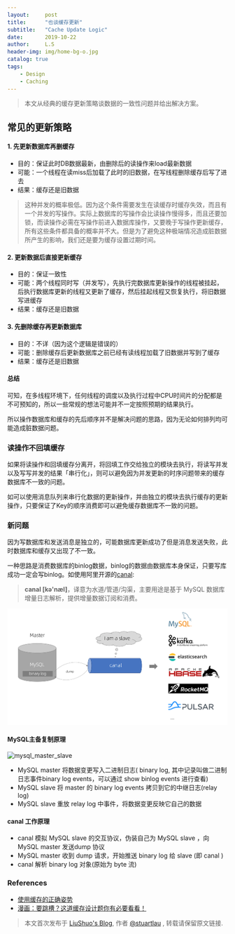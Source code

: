 ```yaml
---
layout:     post
title:      "也谈缓存更新"
subtitle:   "Cache Update Logic"
date:       2019-10-22
author:     L.S
header-img: img/home-bg-o.jpg
catalog: true
tags:
    - Design
    - Caching
---
```

    
> 本文从经典的缓存更新策略谈数据的一致性问题并给出解决方案。

## 常见的更新策略

#### 1. 先更新数据库再删缓存
- 目的：保证此时DB数据最新，由删除后的读操作来load最新数据
- 可能：一个线程在读miss后加载了此时的旧数据，在写线程删除缓存后写了进去
- 结果：缓存还是旧数据

> 这种并发的概率极低。因为这个条件需要发生在读缓存时缓存失效，而且有一个并发的写操作。实际上数据库的写操作会比读操作慢得多，而且还要加锁，而读操作必需在写操作前进入数据库操作，又要晚于写操作更新缓存，所有这些条件都具备的概率并不大。但是为了避免这种极端情况造成脏数据所产生的影响，我们还是要为缓存设置过期时间。
  
#### 2. 更新数据后直接更新缓存
- 目的：保证一致性
- 可能：两个线程同时写（并发写），先执行完数据库更新操作的线程被挂起，后执行数据库更新的线程又更新了缓存，然后挂起线程又恢复执行，将旧数据写进缓存
- 结果：缓存还是旧数据

#### 3. 先删除缓存再更新数据库
- 目的：不详（因为这个逻辑是错误的）
- 可能：删除缓存后更新数据库之前已经有读线程加载了旧数据并写到了缓存
- 结果：缓存还是旧数据    

#### 总结
可知，在多线程环境下，任何线程的调度以及执行过程中CPU时间片的分配都是不可预知的，所以一些常规的想法可能并不一定按照预期的结果执行。

所以操作数据库和缓存的先后顺序并不是解决问题的思路，因为无论如何排列均可能造成脏数据问题。

### 读操作不回填缓存
如果将读操作和回填缓存分离开，将回填工作交给独立的模块去执行，将读写并发以及写写并发的结果「串行化」，则可以避免因为并发更新的时序问题带来的缓存数据库不一致的问题。

如可以使用消息队列来串行化数据的更新操作，并由独立的模块去执行缓存的更新操作，只要保证了Key的顺序消费即可以避免缓存数据库不一致的问题。

### 新问题
因为写数据库和发送消息是独立的，可能数据库更新成功了但是消息发送失败，此时数据库和缓存又出现了不一致。

一种思路是消费数据库的binlog数据，binlog的数据由数据库本身保证，只要写库成功一定会写binlog。如使用阿里开源的[canal](https://github.com/alibaba/canal):

> **canal [kə'næl]**，译意为水道/管道/沟渠，主要用途是基于 MySQL 数据库增量日志解析，提供增量数据订阅和消费。
  
![canal](https://raw.githubusercontent.com/bucketli/simpletools/master/main_func_v2.png)  
#### MySQL主备复制原理
![mysql_master_slave](https://camo.githubusercontent.com/eec1605862fe9e9989b97dd24f28a4bc5d7debec/687474703a2f2f646c2e69746579652e636f6d2f75706c6f61642f6174746163686d656e742f303038302f333038362f34363863316131342d653761642d333239302d396433642d3434616335303161373232372e6a7067)

- MySQL master 将数据变更写入二进制日志( binary log, 其中记录叫做二进制日志事件binary log events，可以通过 show binlog events 进行查看)
- MySQL slave 将 master 的 binary log events 拷贝到它的中继日志(relay log)
- MySQL slave 重放 relay log 中事件，将数据变更反映它自己的数据
#### canal 工作原理
- canal 模拟 MySQL slave 的交互协议，伪装自己为 MySQL slave ，向 MySQL master 发送dump 协议
- MySQL master 收到 dump 请求，开始推送 binary log 给 slave (即 canal )
- canal 解析 binary log 对象(原始为 byte 流)

### References
- [使用缓存的正确姿势](https://juejin.im/post/5af5b2c36fb9a07ac65318bd)
- [漫画：要跳槽？这道缓存设计题你有必要看看！](https://mp.weixin.qq.com/s/kldwdfNUloJHGE43VaFeGg)

> 本文首次发布于 [LiuShuo's Blog](https://liushuo.me), 作者 [@stuartlau](http://github.com/stuartlau) ,
转载请保留原文链接.
